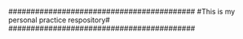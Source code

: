 ##########################################
#This is my personal practice respository#
##########################################
